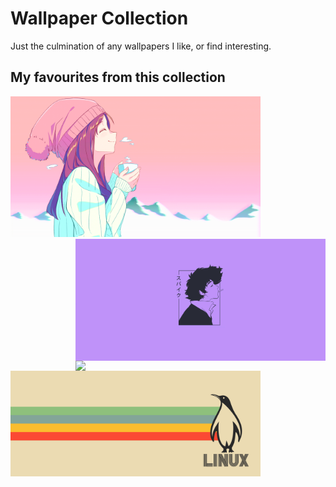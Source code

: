 # Wallpaper Collection
Just the culmination of any wallpapers I like, or find interesting.

## My favourites from this collection

<img src="https://github.com/rampus-bit/Wallpapers/blob/main/Anime/Arctic.png" width="400px"/>
<img src="https://github.com/rampus-bit/Wallpapers/blob/main/Anime/Spike-Purple.jpeg" align="right" width="400px"/>
<img src="https://github.com/rampus-bit/Wallpapers/blob/main/Personal/Tokyo.png" align="right" width="400px"/>
<img src="https://github.com/rampus-bit/Wallpapers/blob/main/Personal/Polaroid.png" width="400px"/>
